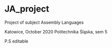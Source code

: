 # JA_project

Project of subject Assembly Languages

Katowice, October 2020
Politechnika Śląska, sem 5

P.S editable
